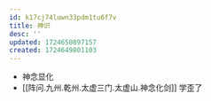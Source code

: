 ```yaml
---
id: k17cj74luwn33pdm1tu6f7v
title: 神识
desc: ''
updated: 1724650897157
created: 1724649801103
---
```


- 神念显化
- [[阵问.九州.乾州.太虚三门.太虚山.神念化剑]] 学歪了

